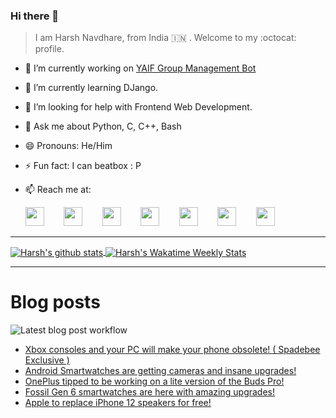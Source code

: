 ### Hi there 👋

> I am Harsh Navdhare, from India :india: . Welcome to my :octocat: profile.

* 🔭 I’m currently working on [YAIF Group Management Bot](https://github.com/YAIFoundation/YAR_Manager_Bot)
* 🌱 I’m currently learning DJango.
* 🤔 I’m looking for help with Frontend Web Development.
* 💬 Ask me about Python, C, C++, Bash
* 😄 Pronouns: He/Him
* ⚡ Fun fact: I can beatbox : P
* 📫 Reach me at: 
 

    [<img src="https://simpleicons.org/icons/instagram.svg" width="30">](https://www.instagram.com/plus_infinity.hn) &nbsp;&nbsp;&nbsp;&nbsp;&nbsp;&nbsp;
    [<img src="https://simpleicons.org/icons/facebook.svg" width="30">](https://www.facebook.com/harsh.navdhare.infinity) &nbsp;&nbsp;&nbsp;&nbsp;&nbsp;&nbsp; 
    [<img src="https://simpleicons.org/icons/twitter.svg" width="30">](https://twitter.com/hnavdhare) &nbsp;&nbsp;&nbsp;&nbsp;&nbsp;&nbsp; 
    [<img src="https://simpleicons.org/icons/xdadevelopers.svg" width="30">](https://forum.xda-developers.com/member.php?u=8122486) &nbsp;&nbsp;&nbsp;&nbsp;&nbsp;&nbsp; 
    [<img src="https://simpleicons.org/icons/telegram.svg" width="30">](https://t.me/infinitEplus) &nbsp;&nbsp;&nbsp;&nbsp;&nbsp;&nbsp;
    [<img src="https://simpleicons.org/icons/snapchat.svg" width="30">](https://www.snapchat.com/add/plus.infinity) &nbsp;&nbsp;&nbsp;&nbsp;&nbsp;&nbsp; 
    [<img src="https://simpleicons.org/icons/gmail.svg" width="30">](mailto:navdhareharsh2001@gmail.com)
 
<hr>

<a href="https://github.com/infinity-plus/github-readme-stats">
  <img align="center" src="https://github-readme-stats-infinity-plus.vercel.app/api?username=infinity-plus&show_icons=true&count_private=true&theme=dark&include_all_commits=true", alt="Harsh's github stats" />
</a>

<a href="https://wakatime.com/@infinity_plus">
  <img align="center" src="https://github-readme-stats-infinity-plus.vercel.app/api/wakatime?username=infinity_plus&theme=dark&custom_title=Wakatime%20Weekly%20Stats", alt="Harsh's Wakatime Weekly Stats" />
</a>

<hr>

# Blog posts

![Latest blog post workflow](https://github.com/infinity-plus/infinity-plus/workflows/Latest%20blog%20post%20workflow/badge.svg)

<!-- BLOG-POST-LIST:START -->
- [Xbox consoles and your PC will make your phone obsolete! ( Spadebee Exclusive )](https://spadebee.com/2021/09/03/xbox-consoles-and-your-pc-will-make-your-phone-obsolete-spadebee-exclusive/?utm_source=rss&utm_medium=rss&utm_campaign=xbox-consoles-and-your-pc-will-make-your-phone-obsolete-spadebee-exclusive)
- [Android Smartwatches are getting cameras and insane upgrades!](https://spadebee.com/2021/09/02/android-smartwatches-are-getting-cameras-and-insane-upgrades/?utm_source=rss&utm_medium=rss&utm_campaign=android-smartwatches-are-getting-cameras-and-insane-upgrades)
- [OnePlus tipped to be working on a lite version of the Buds Pro!](https://spadebee.com/2021/08/31/oneplus-tipped-to-be-working-on-a-lite-version-of-the-buds-pro/?utm_source=rss&utm_medium=rss&utm_campaign=oneplus-tipped-to-be-working-on-a-lite-version-of-the-buds-pro)
- [Fossil Gen 6 smartwatches are here with amazing upgrades!](https://spadebee.com/2021/08/30/fossil-gen-6-smartwatches-are-here-with-amazing-upgrades/?utm_source=rss&utm_medium=rss&utm_campaign=fossil-gen-6-smartwatches-are-here-with-amazing-upgrades)
- [Apple to replace iPhone 12 speakers for free!](https://spadebee.com/2021/08/29/apple-to-replace-iphone-12-speakers-for-free/?utm_source=rss&utm_medium=rss&utm_campaign=apple-to-replace-iphone-12-speakers-for-free)
<!-- BLOG-POST-LIST:END -->
